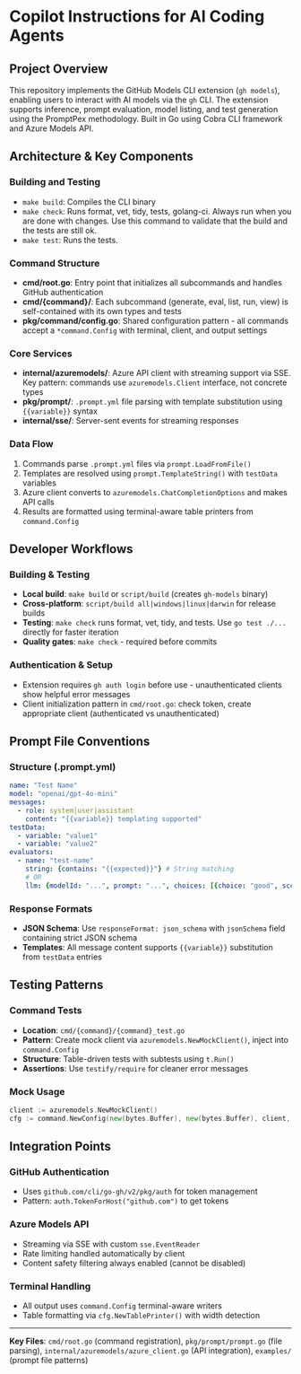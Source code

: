 # Copilot Instructions for AI Coding Agents

## Project Overview
This repository implements the GitHub Models CLI extension (`gh models`), enabling users to interact with AI models via the `gh` CLI. The extension supports inference, prompt evaluation, model listing, and test generation using the PromptPex methodology. Built in Go using Cobra CLI framework and Azure Models API.

## Architecture & Key Components

### Building and Testing

- `make build`: Compiles the CLI binary
- `make check`: Runs format, vet, tidy, tests, golang-ci. Always run when you are done with changes. Use this command to validate that the build and the tests are still ok.
- `make test`: Runs the tests.

### Command Structure
- **cmd/root.go**: Entry point that initializes all subcommands and handles GitHub authentication
- **cmd/{command}/**: Each subcommand (generate, eval, list, run, view) is self-contained with its own types and tests
- **pkg/command/config.go**: Shared configuration pattern - all commands accept a `*command.Config` with terminal, client, and output settings

### Core Services
- **internal/azuremodels/**: Azure API client with streaming support via SSE. Key pattern: commands use `azuremodels.Client` interface, not concrete types
- **pkg/prompt/**: `.prompt.yml` file parsing with template substitution using `{{variable}}` syntax
- **internal/sse/**: Server-sent events for streaming responses

### Data Flow
1. Commands parse `.prompt.yml` files via `prompt.LoadFromFile()`
2. Templates are resolved using `prompt.TemplateString()` with `testData` variables  
3. Azure client converts to `azuremodels.ChatCompletionOptions` and makes API calls
4. Results are formatted using terminal-aware table printers from `command.Config`

## Developer Workflows

### Building & Testing
- **Local build**: `make build` or `script/build` (creates `gh-models` binary)
- **Cross-platform**: `script/build all|windows|linux|darwin` for release builds
- **Testing**: `make check` runs format, vet, tidy, and tests. Use `go test ./...` directly for faster iteration
- **Quality gates**: `make check` - required before commits

### Authentication & Setup
- Extension requires `gh auth login` before use - unauthenticated clients show helpful error messages
- Client initialization pattern in `cmd/root.go`: check token, create appropriate client (authenticated vs unauthenticated)

## Prompt File Conventions

### Structure (.prompt.yml)
```yaml
name: "Test Name"
model: "openai/gpt-4o-mini" 
messages:
  - role: system|user|assistant
    content: "{{variable}} templating supported"
testData:
  - variable: "value1"
  - variable: "value2"
evaluators:
  - name: "test-name"
    string: {contains: "{{expected}}"} # String matching
    # OR
    llm: {modelId: "...", prompt: "...", choices: [{choice: "good", score: 1.0}]}
```

### Response Formats
- **JSON Schema**: Use `responseFormat: json_schema` with `jsonSchema` field containing strict JSON schema
- **Templates**: All message content supports `{{variable}}` substitution from `testData` entries

## Testing Patterns

### Command Tests
- **Location**: `cmd/{command}/{command}_test.go` 
- **Pattern**: Create mock client via `azuremodels.NewMockClient()`, inject into `command.Config`
- **Structure**: Table-driven tests with subtests using `t.Run()`
- **Assertions**: Use `testify/require` for cleaner error messages

### Mock Usage
```go
client := azuremodels.NewMockClient()
cfg := command.NewConfig(new(bytes.Buffer), new(bytes.Buffer), client, true, 80)
```

## Integration Points

### GitHub Authentication
- Uses `github.com/cli/go-gh/v2/pkg/auth` for token management
- Pattern: `auth.TokenForHost("github.com")` to get tokens

### Azure Models API
- Streaming via SSE with custom `sse.EventReader`
- Rate limiting handled automatically by client
- Content safety filtering always enabled (cannot be disabled)

### Terminal Handling  
- All output uses `command.Config` terminal-aware writers
- Table formatting via `cfg.NewTablePrinter()` with width detection

---

**Key Files**: `cmd/root.go` (command registration), `pkg/prompt/prompt.go` (file parsing), `internal/azuremodels/azure_client.go` (API integration), `examples/` (prompt file patterns)
